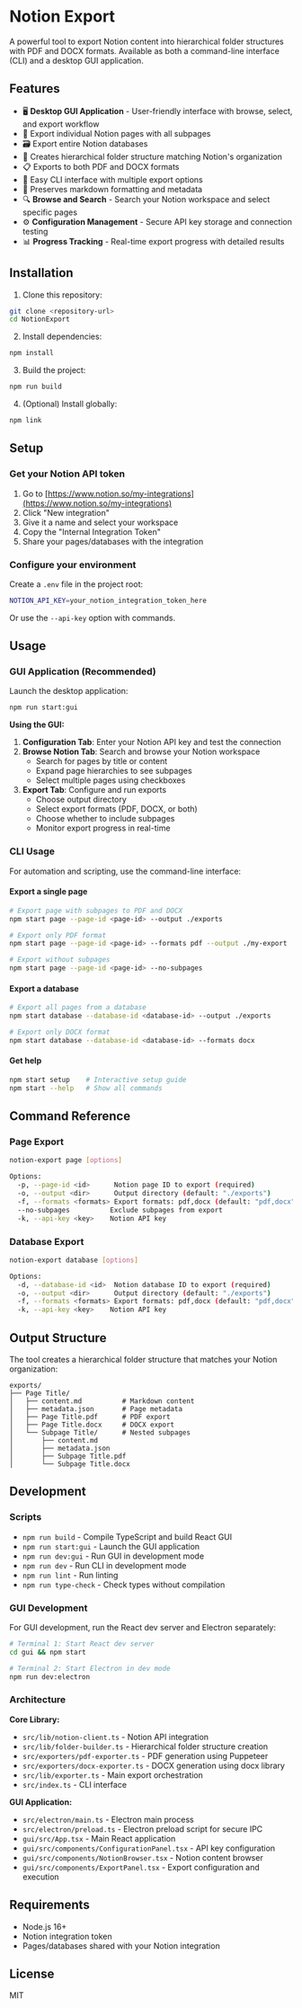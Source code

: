 # Notion Export

A powerful tool to export Notion content into hierarchical folder structures with PDF and DOCX formats. Available as both a command-line interface (CLI) and a desktop GUI application.

## Features

- 🖥️ **Desktop GUI Application** - User-friendly interface with browse, select, and export workflow
- 📄 Export individual Notion pages with all subpages
- 🗃️ Export entire Notion databases
- 📁 Creates hierarchical folder structure matching Notion's organization
- 📋 Exports to both PDF and DOCX formats
- 🔧 Easy CLI interface with multiple export options
- 📝 Preserves markdown formatting and metadata
- 🔍 **Browse and Search** - Search your Notion workspace and select specific pages
- ⚙️ **Configuration Management** - Secure API key storage and connection testing
- 📊 **Progress Tracking** - Real-time export progress with detailed results

## Installation

1. Clone this repository:
```bash
git clone <repository-url>
cd NotionExport
```

2. Install dependencies:
```bash
npm install
```

3. Build the project:
```bash
npm run build
```

4. (Optional) Install globally:
```bash
npm link
```

## Setup

### Get your Notion API token

1. Go to [https://www.notion.so/my-integrations](https://www.notion.so/my-integrations)
2. Click "New integration"
3. Give it a name and select your workspace
4. Copy the "Internal Integration Token"
5. Share your pages/databases with the integration

### Configure your environment

Create a `.env` file in the project root:
```bash
NOTION_API_KEY=your_notion_integration_token_here
```

Or use the `--api-key` option with commands.

## Usage

### GUI Application (Recommended)

Launch the desktop application:
```bash
npm run start:gui
```

**Using the GUI:**
1. **Configuration Tab**: Enter your Notion API key and test the connection
2. **Browse Notion Tab**: Search and browse your Notion workspace
   - Search for pages by title or content
   - Expand page hierarchies to see subpages
   - Select multiple pages using checkboxes
3. **Export Tab**: Configure and run exports
   - Choose output directory
   - Select export formats (PDF, DOCX, or both)
   - Choose whether to include subpages
   - Monitor export progress in real-time

### CLI Usage

For automation and scripting, use the command-line interface:

#### Export a single page
```bash
# Export page with subpages to PDF and DOCX
npm start page --page-id <page-id> --output ./exports

# Export only PDF format
npm start page --page-id <page-id> --formats pdf --output ./my-export

# Export without subpages
npm start page --page-id <page-id> --no-subpages
```

#### Export a database
```bash
# Export all pages from a database
npm start database --database-id <database-id> --output ./exports

# Export only DOCX format
npm start database --database-id <database-id> --formats docx
```

#### Get help
```bash
npm start setup    # Interactive setup guide
npm start --help   # Show all commands
```

## Command Reference

### Page Export
```bash
notion-export page [options]

Options:
  -p, --page-id <id>      Notion page ID to export (required)
  -o, --output <dir>      Output directory (default: "./exports")
  -f, --formats <formats> Export formats: pdf,docx (default: "pdf,docx")
  --no-subpages          Exclude subpages from export
  -k, --api-key <key>    Notion API key
```

### Database Export
```bash
notion-export database [options]

Options:
  -d, --database-id <id>  Notion database ID to export (required)
  -o, --output <dir>      Output directory (default: "./exports")
  -f, --formats <formats> Export formats: pdf,docx (default: "pdf,docx")
  -k, --api-key <key>    Notion API key
```

## Output Structure

The tool creates a hierarchical folder structure that matches your Notion organization:

```
exports/
├── Page Title/
│   ├── content.md          # Markdown content
│   ├── metadata.json       # Page metadata
│   ├── Page Title.pdf      # PDF export
│   ├── Page Title.docx     # DOCX export
│   └── Subpage Title/      # Nested subpages
│       ├── content.md
│       ├── metadata.json
│       ├── Subpage Title.pdf
│       └── Subpage Title.docx
```

## Development

### Scripts
- `npm run build` - Compile TypeScript and build React GUI
- `npm run start:gui` - Launch the GUI application
- `npm run dev:gui` - Run GUI in development mode
- `npm run dev` - Run CLI in development mode
- `npm run lint` - Run linting
- `npm run type-check` - Check types without compilation

### GUI Development
For GUI development, run the React dev server and Electron separately:
```bash
# Terminal 1: Start React dev server
cd gui && npm start

# Terminal 2: Start Electron in dev mode
npm run dev:electron
```

### Architecture

**Core Library:**
- `src/lib/notion-client.ts` - Notion API integration
- `src/lib/folder-builder.ts` - Hierarchical folder structure creation
- `src/exporters/pdf-exporter.ts` - PDF generation using Puppeteer
- `src/exporters/docx-exporter.ts` - DOCX generation using docx library
- `src/lib/exporter.ts` - Main export orchestration
- `src/index.ts` - CLI interface

**GUI Application:**
- `src/electron/main.ts` - Electron main process
- `src/electron/preload.ts` - Electron preload script for secure IPC
- `gui/src/App.tsx` - Main React application
- `gui/src/components/ConfigurationPanel.tsx` - API key configuration
- `gui/src/components/NotionBrowser.tsx` - Notion content browser
- `gui/src/components/ExportPanel.tsx` - Export configuration and execution

## Requirements

- Node.js 16+ 
- Notion integration token
- Pages/databases shared with your Notion integration

## License

MIT